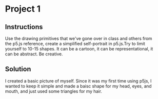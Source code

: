 # Project 1

## Instructions

Use the drawing primitives that we've gone over in class and others from the p5.js reference, create a simplified self-portrait in p5.js.Try to limit yourself to 10-15 shapes. It can be a cartoon, it can be representational, it can be abstract. Be creative.

## Solution

I created a basic picture of myself. Since it was my first time using p5js, I wanted to keep it simple and made a baisc shape for my head, eyes, and mouth, and just used some triangles for my hair.
